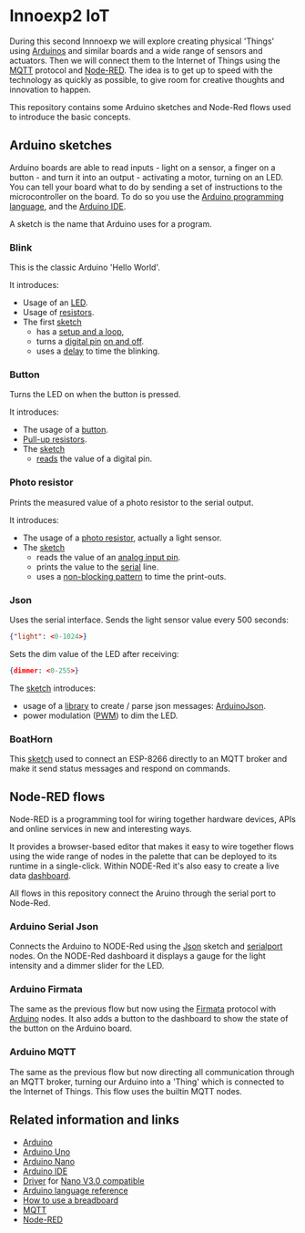 # Innoexp2 IoT

During this second Innnoexp we will explore creating physical 'Things' using [Arduinos](https://www.arduino.cc/en/Guide/Introduction) and similar boards and a wide range of sensors and actuators. Then we will connect them to the Internet of Things using the [MQTT](https://www.hivemq.com/mqtt-essentials/) protocol and [Node-RED](https://nodered.org/). The idea is to get up to speed with the technology as quickly as possible, to give room for creative thoughts and innovation to happen.

This repository contains some Arduino sketches and Node-Red flows used to introduce the basic concepts.

## Arduino sketches
Arduino boards are able to read inputs - light on a sensor, a finger on a button - and turn it into an output - activating a motor, turning on an LED. You can tell your board what to do by sending a set of instructions to the microcontroller on the board. To do so you use the [Arduino programming language](https://www.arduino.cc/reference/en/), and the [Arduino IDE](https://www.arduino.cc/en/main/software).

A sketch is the name that Arduino uses for a program. 

### Blink
This is the classic Arduino 'Hello World'.

It introduces:

- Usage of an [LED](https://learn.sparkfun.com/tutorials/light-emitting-diodes-leds).
- Usage of [resistors](https://learn.sparkfun.com/tutorials/resistors).
- The first [sketch](./Arduino/01-Blink/01-Blink.ino)
    - has a [setup and a loop](http://learn.olympiacircuits.com/setup-and-loop-blocks.html),
    - turns a [digital pin](https://www.arduino.cc/en/Tutorial/DigitalPins) [on and off](https://www.arduino.cc/reference/en/language/functions/digital-io/digitalwrite/).
    - uses a [delay](https://www.arduino.cc/reference/en/language/functions/time/delay/) to time the blinking.

### Button
Turns the LED on when the button is pressed.

It introduces:
- The usage of a [button](https://learn.sparkfun.com/tutorials/switch-basics).
- [Pull-up resistors](https://learn.sparkfun.com/tutorials/pull-up-resistors).
- The [sketch](./Arduino/02-Button/02-Button.ino)
    - [reads](https://www.arduino.cc/reference/en/language/functions/digital-io/digitalread/) the value of a digital pin.

### Photo resistor
Prints the measured value of a photo resistor to the serial output.

It introduces:
- The usage of a [photo resistor](https://learn.sparkfun.com/tutorials/photocell-hookup-guide), actually a light sensor.
- The [sketch](./Arduino/03-PhotoResistor/03-PhotoResistor.ino)
    - reads the value of an [analog input pin](https://www.arduino.cc/en/Tutorial/AnalogInputPins).
    - prints the value to the [serial](https://www.arduino.cc/reference/en/language/functions/communication/serial/) line.
    - uses a [non-blocking pattern](https://www.arduino.cc/en/Tutorial/BlinkWithoutDelay) to time the print-outs.

### Json
Uses the serial interface. Sends the light sensor value every 500 seconds:
``` json
{"light": <0-1024>}
```

Sets the dim value of the LED after receiving:
``` json
{dimmer: <0-255>}
```

The [sketch](./Arduino/04-Json/04-Json.ino) introduces:
- usage of a [library](https://www.arduino.cc/en/Guide/Libraries) to create / parse json messages: [ArduinoJson](https://arduinojson.org).
- power modulation ([PWM](https://www.arduino.cc/en/Tutorial/PWM)) to dim the LED.

### BoatHorn
This [sketch](./Arduino/05-BoatHorn/05-BoatHorn.ino) used to connect an ESP-8266 directly to an MQTT broker and make it send status messages and respond on commands.

## Node-RED flows
Node-RED is a programming tool for wiring together hardware devices, APIs and online services in new and interesting ways.

It provides a browser-based editor that makes it easy to wire together flows using the wide range of nodes in the palette that can be deployed to its runtime in a single-click. Within NODE-Red it's also easy to create a live data [dashboard](https://github.com/node-red/node-red-dashboard).

All flows in this repository connect the Aruino through the serial port to Node-Red.

### Arduino Serial Json
Connects the Arduino to NODE-Red using the [Json](./Arduino/04-Json/04-Json.ino) sketch and [serialport](https://flows.nodered.org/node/node-red-node-serialport) nodes. On the NODE-Red dashboard it displays a gauge for the light intensity and a dimmer slider for the LED.

### Arduino Firmata
The same as the previous flow but now using the [Firmata](https://github.com/firmata/protocol) protocol with [Arduino](https://www.npmjs.com/package/node-red-node-arduino) nodes. It also adds a button to the dashboard to show the state of the button on the Arduino board.

### Arduino MQTT
The same as the previous flow but now directing all communication through an MQTT broker, turning our Arduino into a 'Thing' which is connected to the Internet of Things. This flow uses the builtin MQTT nodes. 

## Related information and links
- [Arduino](https://www.arduino.cc/en/Guide/Introduction)
- [Arduino Uno](https://store.arduino.cc/arduino-uno-rev3)
- [Arduino Nano](https://store.arduino.cc/arduino-nano)
- [Arduino IDE](https://www.arduino.cc/en/main/software)
- [Driver](http://www.wch.cn/download/CH341SER_EXE.html) for [Nano V3.0 compatible](https://www.tinytronics.nl/shop/nl/arduino/main-boards/nano-v3.0-compatible?search=nano)
- [Arduino language reference](https://www.arduino.cc/reference/en/)
- [How to use a breadboard](https://learn.sparkfun.com/tutorials/how-to-use-a-breadboard)
- [MQTT](https://www.hivemq.com/mqtt-essentials/)
- [Node-RED](https://nodered.org/)
